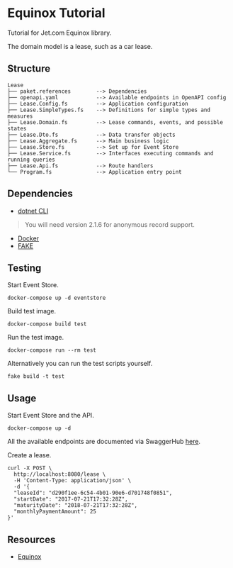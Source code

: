 # Equinox Tutorial
Tutorial for Jet.com Equinox library.

The domain model is a lease, such as a car lease.

## Structure
```
Lease
├── paket.references        --> Dependencies
├── openapi.yaml            --> Available endpoints in OpenAPI config
├── Lease.Config.fs         --> Application configuration
├── Lease.SimpleTypes.fs    --> Definitions for simple types and measures
├── Lease.Domain.fs         --> Lease commands, events, and possible states
├── Lease.Dto.fs            --> Data transfer objects
├── Lease.Aggregate.fs      --> Main business logic
├── Lease.Store.fs          --> Set up for Event Store
├── Lease.Service.fs        --> Interfaces executing commands and running queries
├── Lease.Api.fs            --> Route handlers
└── Program.fs              --> Application entry point
```

## Dependencies
- [dotnet CLI](https://github.com/dotnet/core-sdk#installers-and-binaries)
> You will need version 2.1.6 for anonymous record support.
- [Docker](https://andrewcmeier.com/win-dev#docker)
- [FAKE](https://andrewcmeier.com/how-to-fake)

## Testing
Start Event Store.
```shell
docker-compose up -d eventstore
```

Build test image.
```shell
docker-compose build test
```

Run the test image.
```shell
docker-compose run --rm test
```

Alternatively you can run the test scripts yourself.
```shell
fake build -t test
```

## Usage
Start Event Store and the API.
```shell
docker-compose up -d
```

All the available endpoints are documented via SwaggerHub 
[here](https://app.swaggerhub.com/apis-docs/ameier38/Lease/1.0.0).

Create a lease.
```shell
curl -X POST \
  http://localhost:8080/lease \
  -H 'Content-Type: application/json' \
  -d '{
  "leaseId": "d290f1ee-6c54-4b01-90e6-d701748f0851",
  "startDate": "2017-07-21T17:32:28Z",
  "maturityDate": "2018-07-21T17:32:28Z",
  "monthlyPaymentAmount": 25
}'
```

## Resources
- [Equinox](https://github.com/jet/equinox)
